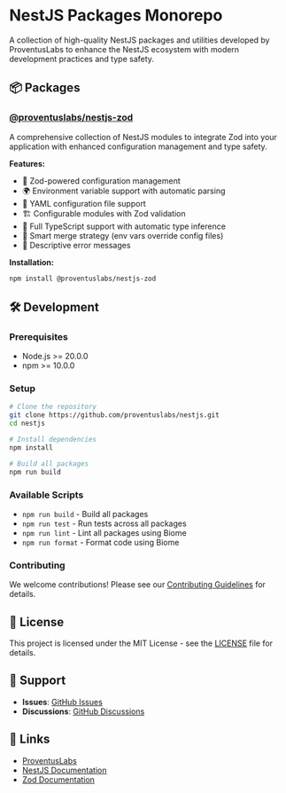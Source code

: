 # NestJS Packages Monorepo

A collection of high-quality NestJS packages and utilities developed by ProventusLabs to enhance the NestJS ecosystem with modern development practices and type safety.

## 📦 Packages

### [@proventuslabs/nestjs-zod](./packages/zod/)

A comprehensive collection of NestJS modules to integrate Zod into your application with enhanced configuration management and type safety.

**Features:**
- 🔧 Zod-powered configuration management
- 🌍 Environment variable support with automatic parsing
- 📁 YAML configuration file support
- 🏗️ Configurable modules with Zod validation
- 🎯 Full TypeScript support with automatic type inference
- 🔄 Smart merge strategy (env vars override config files)
- 📝 Descriptive error messages

**Installation:**
```bash
npm install @proventuslabs/nestjs-zod
```

## 🛠️ Development

### Prerequisites

- Node.js >= 20.0.0
- npm >= 10.0.0

### Setup

```bash
# Clone the repository
git clone https://github.com/proventuslabs/nestjs.git
cd nestjs

# Install dependencies
npm install

# Build all packages
npm run build
```

### Available Scripts

- `npm run build` - Build all packages
- `npm run test` - Run tests across all packages
- `npm run lint` - Lint all packages using Biome
- `npm run format` - Format code using Biome

### Contributing

We welcome contributions! Please see our [Contributing Guidelines](./CONTRIBUTING.md) for details.

## 📄 License

This project is licensed under the MIT License - see the [LICENSE](./LICENSE) file for details.

## 🤝 Support

- **Issues**: [GitHub Issues](https://github.com/proventuslabs/nestjs/issues)
- **Discussions**: [GitHub Discussions](https://github.com/proventuslabs/nestjs/discussions)

## 🔗 Links

- [ProventusLabs](https://proventuslabs.com)
- [NestJS Documentation](https://nestjs.com)
- [Zod Documentation](https://zod.dev)
